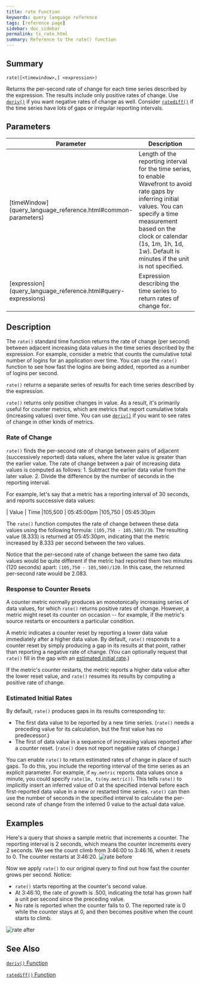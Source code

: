 ```yaml
---
title: rate Function
keywords: query language reference
tags: [reference page]
sidebar: doc_sidebar
permalink: ts_rate.html
summary: Reference to the rate() function
---
```


## Summary

    rate([<timewindow>,] <expression>)

Returns the per-second rate of change for each time series described by the expression. The results include only positive rates of change. Use [`deriv()`](ts_deriv.html) if you want negative rates of change as well. Consider [`ratediff()`](ts_ratediff.html) if the time series have lots of gaps or irregular reporting intervals.

## Parameters

<table>
<tbody>
<thead>
<tr><th width="20%">Parameter</th><th width="80%">Description</th></tr>
</thead>
<tr><td markdown="span"> [timeWindow](query_language_reference.html#common-parameters)</td>
<td>Length of the reporting interval for the time series, to enable Wavefront to avoid rate gaps by inferring initial values. You can specify a time measurement based on the clock or calendar (1s, 1m, 1h, 1d, 1w). Default is minutes if the unit is not specified.
</td></tr>
<tr>
<td markdown="span"> [expression](query_language_reference.html#query-expressions)</td>
<td>Expression describing the time series to return rates of change for. </td></tr>
</tbody>
</table>

## Description

The `rate()` standard time function returns the rate of change (per second) between adjacent increasing data values in the time series described by the expression. 
For example, consider a metric that counts the cumulative total number of logins for an application over time. You can use the `rate()` function to see how fast the logins are being added, reported as a number of logins per second. 

`rate()` returns a separate series of results for each time series described by the expression.

`rate()` returns only positive changes in value. As a result, it's primarily useful for counter metrics, which are metrics that report cumulative totals (increasing values) over time. You can use [`deriv()`](ts_deriv.html) if you want to see rates of change in other kinds of metrics.

### Rate of Change

`rate()` finds the per-second rate of change between pairs of adjacent (successively reported) data values, where the later value is greater than the earlier value.
The rate of change between a pair of increasing data values is computed as follows: 
1\. Subtract the earlier data value from the later value.
2\. Divide the difference by the number of seconds in the reporting interval.

For example, let's say that a metric has a reporting interval of 30 seconds, and reports successive data values: 

| Value | Time
|105,500 | 05:45:00pm 
|105,750 | 05:45:30pm

The `rate()` function computes the rate of change between these data values using the following formula: `(105,750 - 105,500)/30`. The resulting value (8.333) is returned at 05:45:30pm, indicating that the metric increased by 8.333 per second between the two values.

Notice that the per-second rate of change between the same two data values would be quite different if the metric had reported them two minutes (120 seconds) apart: `(105,750 - 105,500)/120`.  In this case, the returned per-second rate would be 2.083.

### Response to Counter Resets

A counter metric normally produces an monotonically increasing series of data values, for which `rate()` returns positive rates of change. However, a metric might reset its counter on occasion -- for example, if the metric's source restarts or encounters a particular condition. 

A metric indicates a counter reset by reporting a lower data value immediately after a higher data value. By default, `rate()` responds to a counter reset by simply producing a gap in its results at that point, rather than reporting a negative rate of change. (You can optionally request that `rate()` fill in the gap with an [estimated initial rate](#estimated-initial-rates).)

If the metric's counter restarts, the metric reports a higher data value after the lower reset value, and `rate()` resumes its results by computing a positive rate of change.

### Estimated Initial Rates

By default, `rate()` produces gaps in its results corresponding to:

-   The first data value to be reported by a new time series. (`rate()` needs a preceding value for its calculation, but the first value has no predecessor.)
-   The first of data value in a sequence of increasing values reported after a counter reset. (`rate()` does not report negative rates of change.)

You can enable `rate()` to return estimated rates of change in place of such gaps. To do this, you include the reporting interval of the time series as an explicit parameter. For example, if `my.metric` reports data values once a minute, you could specify `rate(1m, ts(my.metric))`. This tells `rate()` to implicitly insert an inferred value of 0 at the specified interval before each first-reported data value in a new or restarted time series. `rate()` can then use the number of seconds in the specified interval to calculate the per-second rate of change from the inferred 0 value to the actual data value. 

## Examples

<!--- This example uses a series of specially ingested points on longboard. See Notes+on+Sending+Points+to+a+Proxy --->

Here's a query that shows a sample metric that increments a counter. The reporting interval is 2 seconds, which means the counter increments every 2 seconds. We see the count climb from 3:46:00 to 3:46:16, when it resets to 0. The counter restarts at 3:46:20.
![rate before](images/ts_rate_before.png)

Now we apply `rate()` to our original query to find out how fast the counter grows per second. Notice: 

-   `rate()`  starts reporting at the counter's second value. 
-   At 3:46:10, the rate of growth is .500, indicating the total has grown half a unit per second since the preceding value.
-   No rate is reported when the counter falls to 0. The reported rate is 0 while the counter stays at 0, and then becomes positive when the count starts to climb. 

![rate after](images/ts_rate_after.png)

## See Also

[`deriv()` Function](ts_deriv.html)

[`ratediff()` Function](ts_ratediff.html)
